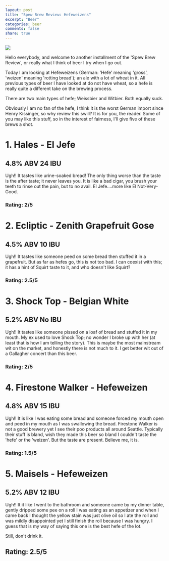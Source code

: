 ```yaml
---
layout: post
title: "Spew Brew Review: Hefeweizens"
excerpt: "Beer"
categories: beer
comments: false
share: true
---
```


![](http://mgm9dn-zpjtkijf.lagrangesystems.net/_PbJTzvcd/media/catalog/product/cache/2/image/450x/9df78eab33525d08d6e5fb8d27136e95/t/0/450x450xt03.jpg.pagespeed.ic.r7Q4SDNpHZ.jpg)



Hello everybody, and welcome to another installment of the 'Spew Brew Review', or really what I think of beer I try when I go out.


Today I am looking at Hefeweizens (German: 'Hefe' meaning 'gross', 'weizen' meaning 'rotting bread'); an ale with a lot of wheat in it. All previous types of beer I have looked at do not have wheat, so a hefe is really quite a different take on the brewing process. 

There are two main types of hefe; Weissbier and Witbier. Both equally suck.

Obviously I am no fan of the hefe, I think it is the worst German import since Henry Kissinger, so why review this swill? It is for you, the reader. Some of you may like this stuff, so in the interest of fairness, I'll give five of these brews a shot. 







# 1. Hales - El Jefe

## 4.8% ABV 24 IBU

Ugh!! It tastes like urine-soaked bread! The only thing worse than the taste is the after taste; it never leaves you. It is like a bad cigar, you brush your teeth to rinse out the pain, but to no avail. El Jefe....more like El Not-Very-Good.


### Rating: 2/5

# 2. Ecliptic - Zenith Grapefruit Gose

## 4.5% ABV 10 IBU

Ugh!! It tastes like someone peed on some bread then stuffed it in a grapefruit. But as far as hefes go, this is not too bad. I can coexist with this; it has a hint of Squirt taste to it, and who doesn't like Squirt?

### Rating: 2.5/5

# 3. Shock Top - Belgian White

## 5.2% ABV  No IBU

Ugh!! It tastes like someone pissed on a loaf of bread and stuffed it in my mouth. My ex used to love Shock Top; no wonder I broke up with her (at least that is how I am telling the story). This is maybe the most mainstream wit on the market, and honestly there is not much to it. I get better wit out of a Gallagher concert than this beer. 

### Rating: 2/5


# 4. Firestone Walker - Hefeweizen

## 4.8% ABV 15 IBU

Ugh!! It is like I was eating some bread and someone forced my mouth open and peed in my mouth as I was swallowing the bread. Firestone Walker is not a good brewery yet I see their poo products all around Seattle. Typically their stuff is bland, wish they made this beer so bland I couldn't taste the 'hefe' or the 'weizen'. But the taste are present. Believe me, it is.


### Rating: 1.5/5


# 5. Maisels - Hefeweizen 

## 5.2% ABV 12 IBU

Ugh!! It it like I went to the bathroom and someone came by my dinner table, gently dripped some pee on a roll I was eating as an appetizer and when I came back I thought the yellow stain was just olive oil so I ate the roll and was mildly disappointed yet I still finish the roll because I was hungry. I guess that is my way of saying this one is the best hefe of the lot. 

Still, don't drink it. 


## Rating: 2.5/5






